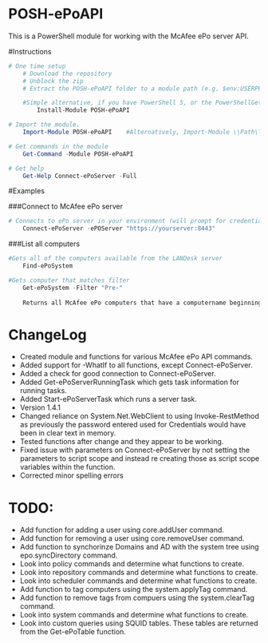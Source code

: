 POSH-ePoAPI
==========

This is a PowerShell module for working with the McAfee ePo server API.

#Instructions

```powershell
# One time setup
    # Download the repository
    # Unblock the zip
    # Extract the POSH-ePoAPI folder to a module path (e.g. $env:USERPROFILE\Documents\WindowsPowerShell\Modules\)

    #Simple alternative, if you have PowerShell 5, or the PowerShellGet module:
        Install-Module POSH-ePoAPI

# Import the module.
    Import-Module POSH-ePoAPI    #Alternatively, Import-Module \\Path\To\POSH-ePoAPI

# Get commands in the module
    Get-Command -Module POSH-ePoAPI

# Get help
    Get-Help Connect-ePoServer -Full
```

#Examples

###Connect to McAfee ePo server


```PowerShell
# Connects to ePo server in your environment (will prompt for credentials)
	Connect-ePoServer -ePOServer "https://yourserver:8443"
```

###List all computers
```PowerShell
#Gets all of the computers available from the LANDesk server
	Find-ePoSystem

#Gets computer that matches filter
	Get-ePoSystem -Filter "Pre-"
		
	Returns all McAfee ePo computers that have a computername beginning with Pre-

```

ChangeLog
=========
* Created module and functions for various McAfee ePo API commands.
* Added support for -WhatIf to all functions, except Connect-ePoServer.
* Added a check for good connection to Connect-ePoServer.
* Added Get-ePoServerRunningTask which gets task information for running tasks.
* Added Start-ePoServerTask which runs a server task.
* Version 1.4.1
* Changed reliance on System.Net.WebClient to using Invoke-RestMethod
as previously the password entered used for Credentials would have been
in clear text in memory.
* Tested functions after change and they appear to be working.
* Fixed issue with parameters on Connect-ePoServer by not setting the parameters to script scope and instead re creating those as script scope variables within the function.
* Corrected minor spelling errors

TODO:
=====
* Add function for adding a user using core.addUser command.
* Add function for removing a user using core.removeUser command.
* Add function to synchorinze Domains and AD with the system tree using  epo.syncDirectory command.
* Look into policy commands and determine what functions to create.
* Look into repository commands and determine what functions to create.
* Look into scheduler commands and determine what functions to create.
* Add function to tag computers using the system.applyTag command.
* Add function to remove tags from compuers using the system.clearTag command.
* Look into system commands and determine what functions to create.
* Look into custom queries using SQUID tables. These tables are returned from the Get-ePoTable function.

